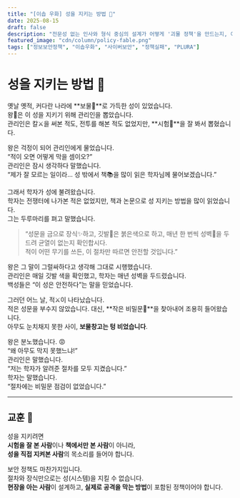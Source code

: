 ```yaml
---
title: "[이솝 우화] 성을 지키는 방법 🏰"
date: 2025-08-15
draft: false
description: "전문성 없는 인사와 형식 중심의 설계가 어떻게 '괴물 정책'을 만드는지, 이솝 우화처럼 비유한 이야기입니다."
featured_image: "cdn/column/policy-fable.png"
tags: ["정보보안정책", "이솝우화", "사이버보안", "정책실패", "PLURA"]
---
```


# 성을 지키는 방법 🏰

옛날 옛적, 커다란 나라에 **보물💎**로 가득한 성이 있었습니다.  
왕👑은 이 성을 지키기 위해 관리인을 뽑았습니다.  
관리인은 칼⚔️을 써본 적도, 전투를 해본 적도 없었지만, **시험📜**을 잘 봐서 뽑혔습니다.

왕은 걱정이 되어 관리인에게 물었습니다.  
“적이 오면 어떻게 막을 셈이오?”  
관리인은 잠시 생각하다 말했습니다.  
“제가 잘 모르는 일이라… 성 밖에서 책📚을 많이 읽은 학자님께 물어보겠습니다.”

그래서 학자가 성에 불려왔습니다.  
학자는 전쟁터에 나가본 적은 없었지만, 책과 논문으로 성 지키는 방법을 많이 읽었습니다.  
그는 두루마리를 펴고 말했습니다.

> “성문을 금으로 장식✨하고, 깃발🚩은 붉은색으로 하고, 매년 한 번씩 성벽🧱을 두드려 균열이 없는지 확인합시다.  
> 적이 어떤 무기를 쓰든, 이 절차만 따르면 안전할 것입니다.”

왕은 그 말이 그럴싸하다고 생각해 그대로 시행했습니다.  
관리인은 매일 깃발 색을 확인했고, 학자는 매년 성벽을 두드렸습니다.  
백성들은 “이 성은 안전하다”는 말을 믿었습니다.

그러던 어느 날, 적⚔️이 나타났습니다.  
적은 성문을 부수지 않았습니다. 대신, **작은 비밀문🚪**을 찾아내어 조용히 들어왔습니다.  
아무도 눈치채지 못한 사이, **보물창고는 텅 비었습니다**.

왕은 분노했습니다. 😡  
“왜 아무도 막지 못했느냐!”  
관리인은 말했습니다.  
“저는 학자가 알려준 절차를 모두 지켰습니다.”  
학자는 말했습니다.  
“절차에는 비밀문 점검이 없었습니다.”

---

## 교훈 📌

성을 지키려면  
**시험을 잘 본 사람**이나 **책에서만 본 사람**이 아니라,  
**성을 직접 지켜본 사람**의 목소리를 들어야 합니다.  

보안 정책도 마찬가지입니다.  
절차와 장식만으로는 성(시스템)을 지킬 수 없습니다.  
**현장을 아는 사람**이 설계하고, **실제로 공격을 막는 방법**이 포함된 정책이어야 합니다.
